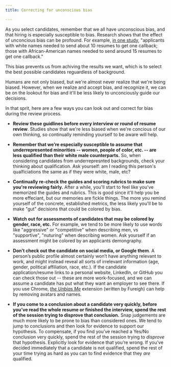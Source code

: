 ```yaml
---
title: Correcting for unconscious bias

---
```


As you select candidates, remember that we all have unconscious bias, and that hiring is especially susceptible to bias. Research shows that the effect of unconcious bias can be profound. For example, [in one study](https://www.nber.org/digest/sep03/w9873.html), "applicants with white names needed to send about 10 resumes to get one callback; those with African-American names needed to send around 15 resumes to get one callback."

This bias prevents us from achiving the results we want, which is to select the best possible candidates reguardless of background.

Humans are not only biased, but we're almost never realize that we're being biased. However, when we realize and accept bias, and recognize it, we can be on the lookout for bias and it'll be less likely to unconciously guide our decisions.

In that sprit, here are a few ways you can look out and correct for bias during the review process. 

- **Review these guidlines before every interview or round of resume review**. Studies show that we're less biased when we're concious of our own thinking, so continually reminding yourself to be aware will help.

- **Remember that we’re especially susceptible to assume that underrepresented minorities -- women, people of color, etc. -- are less qualified than their white male counterparts.** So, when considering candidates from underrepresnted backgrounds, check your thinking about qualification. Ask yourself: am I reading this person's qualficiations the same as if they were white, male, etc? 

- **Continually re-check the guides and scoring rubrics to make sure you're reviewing fairly.** After a while, you'll start to feel like you've memorized the guides and rubrics. This is good since it'll help you be more effeciant, but our memories are fickle things. The more you remind yourself of the concrete, established metrics, the less likely you'll be to make "gut" decisions that could be colored by bias.

- **Watch out for assessments of candidates that may be colored by gender, race, etc.** For example, we tend to be more likely to use words like "aggressive" or "competitive" when describing men, vs "supportive", "nuturing" when describing women. Ask yourself if an assessment might be colored by an applicants demongraphy.

- **Don’t check out the candidate on social media, or Google them**. A person’s public profile almost certainly won’t have anything relevant to work, and might instead reveal all sorts of irrelevant information (age, gender, political affiliation, race, etc.). If the candidate application/resume links to a personal website, LinkedIn, or GitHub you can check those out -- these are more work-focused, and we can assume a candidate has put what they want an employer to see there. If you use Chrome, [*the Unbias Me*](https://chrome.google.com/webstore/detail/unbias-me/bghhadboobnoikppffdojcebigmcgmam?hl=en) extension (written by Fureigh) can help by removing avatars and names.

- **If you come to a conclusion about a candidate very quickly, before you’ve read the whole resume or finished the interview, spend the rest of the session trying to disprove that conclusion.** Snap judgements are much more likely to be prone to bias than considered ones. We tend to jump to conclusions and then look for evidence to support our hypothesis. To compensate, if you find you’ve reached a Yes/No conclusion very quickly, spend the rest of the session trying to *disprove* that hypothesis. Explicitly look for evidence that you’re wrong. If you’ve decided immediately that a candidate is not qualified, spend the rest of your time trying as hard as you can to find evidence that they *are* qualified.
